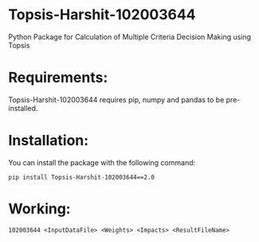 # Topsis-Harshit-102003644
Python Package for Calculation of Multiple Criteria Decision Making using Topsis
# Requirements:
Topsis-Harshit-102003644 requires pip, numpy and pandas to be pre-installed.
# Installation:
You can install the package with the following command: 
```
pip install Topsis-Harshit-102003644==2.0
```
# Working:
```
102003644 <InputDataFile> <Weights> <Impacts> <ResultFileName>
```

